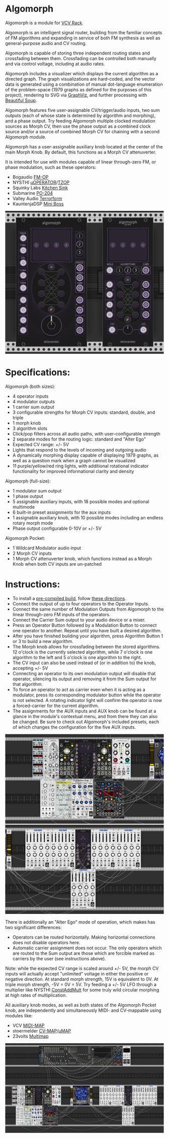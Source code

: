 # Algomorph
Algomorph is a module for [VCV Rack](https://github.com/VCVRack/Rack).

Algomorph is an intelligent signal router, building from the familiar concepts of FM algorithms and expanding in service of both FM synthesis as well as general-purpose audio and CV routing.

Algomorph is capable of storing three independent routing states and crossfading between them. Crossfading can be controlled both manually and via control voltage, including at audio rates.

Algomorph includes a visualizer which displays the current algorithm as a directed graph. The graph visualizations are hard-coded, and the vector data is generated using a combination of manual dot-language enumeration of the problem-space (1979 graphs as defined for the purposes of this project), rendering to SVG via [GraphViz](https://graphviz.org/), and further processing with [Beautiful Soup](https://www.crummy.com/software/BeautifulSoup/).

Algomorph features five user-assignable CV/trigger/audio inputs, two sum outputs (each of whose state is determined by algorithm and morphing), and a phase output. Try feeding Algomorph multiple clocked modulation sources as Morph CV, then use the phase output as a combined clock source and/or a source of combined Morph CV for chaining with a second Algomorph module.

Algomorph has a user-assignable auxiliary knob located at the center of the main Morph Knob. By default, this functions as a Morph CV attenuverter.

It is intended for use with modules capable of linear through-zero FM, or phase modulation, such as these operators:
* Bogaudio [FM-OP](https://library.vcvrack.com/Bogaudio/Bogaudio-FMOp)
* NYSTHI [µOPERATOR](https://library.vcvrack.com/NYSTHI/OP)/[TZOP](https://library.vcvrack.com/NYSTHI/TZOP)
* Squinky Labs [Kitchen Sink](https://library.vcvrack.com/squinkylabs-plug1/squinkylabs-wvco)
* Submarine [PO-204](https://library.vcvrack.com/SubmarineFree/PO-204)
* Valley Audio [Terrorform](https://library.vcvrack.com/Valley/Terrorform)
* KauntenjaDSP [Mini Boss](https://github.com/Kautenja/PotatoChips/releases/tag/1.10.0)

![Algomorph](<res/Algomorph_SoloImage.png>)

# Specifications:
Algomorph (both sizes):
* 4 operator inputs
* 4 modulator outputs
* 1 carrier sum output
* 3 configurable strengths for Morph CV inputs: standard, double, and triple
* 1 morph knob
* 3 algorithm slots
* Click/pop filters across all audio paths, with user-configurable strength
* 2 separate modes for the routing logic: standard and "Alter Ego"
* Expected CV range: +/- 5V
* Lights that respond to the levels of incoming and outgoing audio
* A dynamically morphing display capable of displaying 1979 graphs, as well as a question mark when a graph cannot be visualized
* 11 purple/yellow/red ring lights, with additional rotational indicator functionality for improved informational clarity and density

Algomorph (full-size):
* 1 modulator sum output
* 1 phase output
* 5 assignable auxiliary inputs, with 18 possible modes and optional multimode
* 6 built-in preset assignments for the aux inputs
* 1 assignable auxiliary knob, with 10 possible modes including an endless rotary morph mode
* Phase output configurable 0-10V or +/- 5V

Algomorph Pocket:
* 1 Wildcard Modulator audio input
* 2 Morph CV inputs
* 1 Morph CV attenuverter knob, which functions instead as a Morph Knob when both CV inputs are un-patched

# Instructions:

* To install a [pre-compiled build](https://github.com/anlexmatos/FM-Delexander/releases/tag/AzureCI), follow [these directions](https://vcvrack.com/manual/Installing#installing-plugins-not-available-on-the-vcv-library).
* Connect the output of up to four operators to the Operator Inputs.  
* Connect the same number of Modulation Outputs from Algomorph to the linear through-zero FM inputs of the operators.  
* Connect the Carrier Sum output to your audio device or a mixer.  
* Press an Operator Button followed by a Modulation Button to connect one operator to another. Repeat until you have built a desired algorithm.  
* After you have finished building your algorithm, press Algorithm Button 1 or 3 to build a new algorithm.  
* The Morph knob allows for crossfading between the stored algorithms. 12 o'clock is the currently selected algorithm, while 7 o'clock is one algorithm to the left and 5 o'clock is one algorithm to the right.  
* The CV input can also be used instead of (or in addition to) the knob, accepting +/- 5V
* Connecting an operator to its own modulation output will disable that operator, silencing its output and removing it from the Sum output for that algorithm.
* To force an operator to act as carrier even when it is acting as a modulator, press its corresponding modulator button while the operator is not selected. A rotating indicator light will confirm the operator is now a forced-carrier for the current algorithm.
* The assignments for the AUX inputs and AUX knob can be found at a glance in the module's contextual menu, and from there they can also be changed. Be sure to check out Algomorph's included presets, each of which changes the configuration for the five AUX inputs.

![Example](res/AlgomorphLarge_GroupImage.png)
![Example](res/AlgomorphSmall_GroupImage.png)

There is additionally an "Alter Ego" mode of operation, which makes has two significant differences:

* Operators can be routed horizontally. Making horizontal connections does not disable operators here.
* Automatic carrier assignment does not occur. The only operators which are routed to the Sum output are those which are forcible marked as carriers by the user (see instructions above).

Note: while the expected CV range is scaled around +/- 5V, the morph CV inputs will actually accept "unlimited" voltage in either the positive or negative direction. At standard morph strength, 15V is equivalent to 0V. At triple morph strength, -5V = 0V = 5V. Try feeding a +/- 5V LFO through a multiplier like NYSTHI [ConstAddMult](https://library.vcvrack.com/NYSTHI/ConstAddMult) for some truly wild circular morphing at high rates of multiplication.

All auxiliary knob modes, as well as both states of the Algomorph Pocket knob, are independently and simultaneously MIDI- and CV-mappable using modules like:
* VCV [MIDI-MAP](https://library.vcvrack.com/Core/MIDI-Map)
* stoermelder [CV-MAP](https://library.vcvrack.com/Stoermelder-P1/CVMap)/[µMAP](https://library.vcvrack.com/Stoermelder-P1/CVMapMicro)
* 23volts [Multimap](https://library.vcvrack.com/23volts/MultimapK)

![Example](res/Algomorph_FullPatchImage.png)
